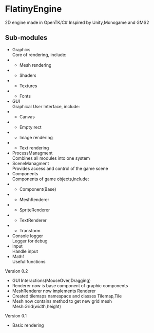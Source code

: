 # FlatinyEngine
2D engine made in OpenTK/C# Inspired by Unity,Monogame and GMS2
## Sub-modules
- Graphics<br/>
Core of rendering, include:
- - Mesh rendering
- - Shaders
- - Textures
- - Fonts
- GUI<br/>
Graphical User Interface, include:
- - Canvas
- - Empty rect
- - Image rendering
- - Text rendering
- ProcessManagment<br/>
Combines all modules into one system
- SceneManagment<br/>
Provides access and control of the game scene
- Components<br/>
Components of game objects,include:
- - Component(Base)
- - MeshRenderer
- - SpriteRenderer
- - TextRenderer
- - Transform
- Console logger<br/>
Logger for debug 
- Input<br/>
Handle input
- Mathf<br/>
Useful functions

Version 0.2
- GUI Interactions(MouseOver,Dragging)
- Renderer now is base component of graphic components
- MeshRenderer now implements Renderer
- Created tilemaps namespace and classes Tilemap,Tile
- Mesh now contains method to get new grid mesh Mesh.Grid(width,height)

Version 0.1
- Basic rendering


